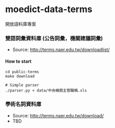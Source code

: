 moedict-data-terms
==================

開放語料庫專案

### 雙語詞彙資料庫 (公告詞彙，機關建議詞彙)

 * Source: http://terms.naer.edu.tw/downloadlist/

#### How to start

```
cd public-terms
make download

# Simple parser
./parser.py < data/中央機關主管職稱.xls
```


### 學術名詞資料庫

 * Source: http://terms.naer.edu.tw/download/
 * TBD
